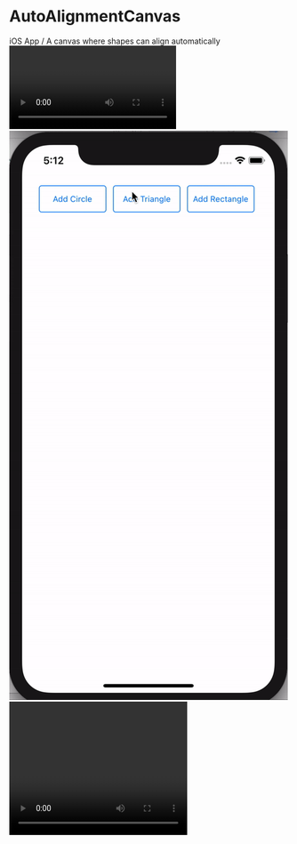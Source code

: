 # AutoAlignmentCanvas
iOS App / A canvas where shapes can align automatically
![](autoAlignmentDemo.mov)
![](demo.gif)
<video width="320" height="240" controls>
  <source src="autoAlignmentDemo.mov" type="video/mp4">
</video>
